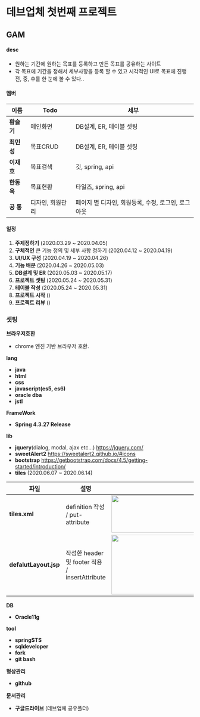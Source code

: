 # 데브업체 첫번째 프로젝트
## GAM
#### desc
- 원하는 기간에 원하는 목표를 등록하고 만든 목표를 공유하는 사이트
- 각 목표에 기간을 정해서 세부사항을 등록 할 수 있고 시각적인 UI로 목표에 진행 전, 중, 후를 한 눈에 볼 수 있다..

#### 멤버
|이름|Todo|세부|
|------|------|-----|
|**황슬기**|메인화면|DB설계, ER, 테이블 셋팅|
|**최민성**|목표CRUD|DB설계, ER, 테이블 셋팅|
|**이재호**|목표검색|깃, spring, api|
|**한동욱**|목표현황|타일즈, spring, api|
|**공  통**|디자인, 회원관리|페이지 별 디자인, 회원등록, 수정, 로그인, 로그아웃|

#### 일정
1. **주제정하기** (2020.03.29 ~ 2020.04.05)
2. **구체적인** 큰 기능 정의 및 세부 사항 정하기 (2020.04.12 ~ 2020.04.19)
3. **UI/UX 구성** (2020.04.19 ~ 2020.04.26)
4. **기능 배분** (2020.04.26 ~ 2020.05.03)
5. **DB설계 및 ER** (2020.05.03 ~ 2020.05.17)
6. **프로젝트 셋팅** (2020.05.24 ~ 2020.05.31)
7. **테이블 작성** (2020.05.24 ~ 2020.05.31)
8. **프로젝트 시작** ()
9. **프로젝트 리뷰** ()

### 셋팅
**브라우저호환**
- chrome 엔진 기반 브라우저 호환.

**lang**
- **java**
- **html**
- **css**
- **javascript(es5, es6)**
- **oracle dba**
- **jstl**

**FrameWork**
- **Spring 4.3.27 Release**

**lib**
- **jquery**(dialog, modal, ajax etc...) https://jquery.com/
- **sweetAlert2** https://sweetalert2.github.io/#icons
- **bootstrap** https://getbootstrap.com/docs/4.5/getting-started/introduction/
- **tiles** (2020.06.07 ~ 2020.06.14) <br/>

|파일|설명|참고|
|------|------|------|
|**tiles.xml**|definition 작성 / put-attribute|<img src="https://user-images.githubusercontent.com/44262325/84588275-0d837080-ae61-11ea-89b6-5c14cba2ba61.PNG" width="700" height="100">|
|**defalutLayout.jsp**|작성한 header 및 footer 적용 / insertAttribute|<img src="https://user-images.githubusercontent.com/44262325/84588276-0eb49d80-ae61-11ea-839c-5d028b7f3935.PNG" width="700" height="160">|

**DB**
- **Oracle11g**

**tool**
- **springSTS**
- **sqldeveloper**
- **fork**
- **git bash**

**형상관리**
- **github**

**문서관리**
- **구글드라이브** (데브업체 공유폴더)
